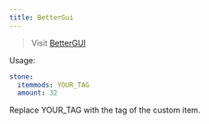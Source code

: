 ```yaml
---
title: BetterGui
---
```


> Visit [BetterGUI](https://www.spigotmc.org/resources/75620/)

Usage:

```yaml
stone:
  itemmods: YOUR_TAG
  amount: 32
```

Replace YOUR_TAG with the tag of the custom item.